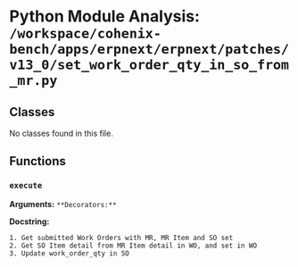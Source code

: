 # Python Module Analysis: `/workspace/cohenix-bench/apps/erpnext/erpnext/patches/v13_0/set_work_order_qty_in_so_from_mr.py`

## Classes

No classes found in this file.


## Functions

### `execute`
**Arguments:** ``
**Decorators:** ``

**Docstring:**
```
1. Get submitted Work Orders with MR, MR Item and SO set
2. Get SO Item detail from MR Item detail in WO, and set in WO
3. Update work_order_qty in SO
```

